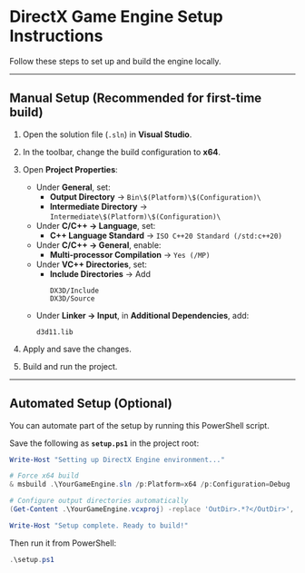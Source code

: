 # DirectX Game Engine Setup Instructions

Follow these steps to set up and build the engine locally.

---

## Manual Setup (Recommended for first-time build)

1. Open the solution file (`.sln`) in **Visual Studio**.  
2. In the toolbar, change the build configuration to **x64**.  
3. Open **Project Properties**:
   - Under **General**, set:
     - **Output Directory** → `Bin\$(Platform)\$(Configuration)\`
     - **Intermediate Directory** → `Intermediate\$(Platform)\$(Configuration)\`
   - Under **C/C++ → Language**, set:
     - **C++ Language Standard** → `ISO C++20 Standard (/std:c++20)`
   - Under **C/C++ → General**, enable:
     - **Multi-processor Compilation** → `Yes (/MP)`
   - Under **VC++ Directories**, set:
     - **Include Directories** → Add  
       ```
       DX3D/Include  
       DX3D/Source
       ```
   - Under **Linker → Input**, in **Additional Dependencies**, add:
       ```
       d3d11.lib
       ```

4. Apply and save the changes.  
5. Build and run the project.

---

## Automated Setup (Optional)

You can automate part of the setup by running this PowerShell script.

Save the following as **`setup.ps1`** in the project root:

```powershell
Write-Host "Setting up DirectX Engine environment..."

# Force x64 build
& msbuild .\YourGameEngine.sln /p:Platform=x64 /p:Configuration=Debug

# Configure output directories automatically
(Get-Content .\YourGameEngine.vcxproj) -replace 'OutDir>.*?</OutDir>', 'OutDir>Bin\$(Platform)\$(Configuration)\</OutDir>' | Set-Content .\YourGameEngine.vcxproj

Write-Host "Setup complete. Ready to build!"
```

Then run it from PowerShell:

```powershell
.\setup.ps1
```
